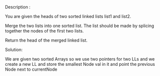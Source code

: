 Description :

You are given the heads of two sorted linked lists list1 and list2.

Merge the two lists into one sorted list. The list should be made by splicing together the nodes of the first two lists.

Return the head of the merged linked list.

Solution:

We are given two sorted Arrays so we use two pointers for two LLs and we create a new LL and store the smallest Node val in it and point the previous Node next to currentNode
